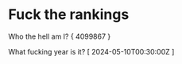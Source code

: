 # Fuck the rankings

Who the hell am I?
{ 4099867 }

What fucking year is it?
[ 2024-05-10T00:30:00Z ]
